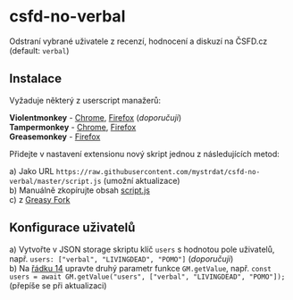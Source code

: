 # csfd-no-verbal
Odstraní vybrané uživatele z recenzí, hodnocení a diskuzí na ČSFD.cz (default: `verbal`)

## Instalace
Vyžaduje některý z userscript manažerů:

**Violentmonkey** - [Chrome](https://chrome.google.com/webstore/detail/violentmonkey/jinjaccalgkegednnccohejagnlnfdag), [Firefox](https://addons.mozilla.org/en-US/firefox/addon/violentmonkey/) (*doporučuji*)  
**Tampermonkey** - [Chrome](https://chrome.google.com/webstore/detail/tampermonkey/dhdgffkkebhmkfjojejmpbldmpobfkfo), [Firefox](https://addons.mozilla.org/en-US/firefox/addon/tampermonkey/)  
**Greasemonkey** - [Firefox](https://addons.mozilla.org/en-US/firefox/addon/greasemonkey/)

Přidejte v nastavení extensionu nový skript jednou z následujících metod:

a) Jako URL `https://raw.githubusercontent.com/mystrdat/csfd-no-verbal/master/script.js` (umožní aktualizace)  
b) Manuálně zkopírujte obsah [script.js](./script.js)  
c) z [Greasy Fork](https://greasyfork.org/en/scripts/457765-no-verbal-on-%C4%8Dsfd-cz)


## Konfigurace uživatelů

a) Vytvořte v JSON storage skriptu klíč `users` s hodnotou pole uživatelů, např. `users: ["verbal", "LIVINGDEAD", "POMO"]` (*doporučuji*)  
b) Na [řádku 14](https://github.com/mystrdat/csfd-no-verbal/blob/master/script.js#L14) upravte druhý parametr funkce `GM.getValue`, např. `const users = await GM.getValue("users", ["verbal", "LIVINGDEAD", "POMO"]);` (přepíše se při aktualizaci)
